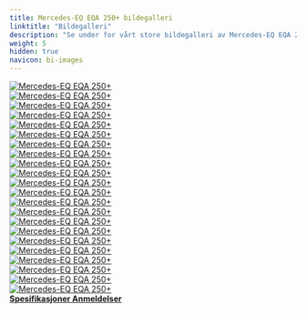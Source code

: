 ```yaml
---
title: Mercedes-EQ EQA 250+ bildegalleri
linktitle: "Bildegalleri"
description: "Se under for vårt store bildegalleri av Mercedes-EQ EQA 250+. Klikk på bildene for høyoppløselige versjoner."
weight: 5
hidden: true
navicon: bi-images
---
```

<!-- markdownlint-disable MD033 -->
<div class="row" id ="my-gallery">
	<div class="pswp-grid-item col-6 col-md-4">
		<a href="https://media.evkx.net/multimedia/models/mercedes/eqa/eqa_250plus/charging_1.jpg"
data-pswp-src="https://media.evkx.net/multimedia/models/mercedes/eqa/eqa_250plus/charging_1.jpg"
data-pswp-width="3000"
data-pswp-height="1687" 
target="_blank">
			<img src="https://media.evkx.net/multimedia/models/mercedes/eqa/eqa_250plus/charging_1_xst.jpg" alt="Mercedes-EQ EQA 250+" class="img-fluid " />
		</a>
	</div>
	<div class="pswp-grid-item col-6 col-md-4">
		<a href="https://media.evkx.net/multimedia/models/mercedes/eqa/eqa_250plus/details_1.jpg"
data-pswp-src="https://media.evkx.net/multimedia/models/mercedes/eqa/eqa_250plus/details_1.jpg"
data-pswp-width="3000"
data-pswp-height="2000" 
target="_blank">
			<img src="https://media.evkx.net/multimedia/models/mercedes/eqa/eqa_250plus/details_1_xst.jpg" alt="Mercedes-EQ EQA 250+" class="img-fluid " />
		</a>
	</div>
	<div class="pswp-grid-item col-6 col-md-4">
		<a href="https://media.evkx.net/multimedia/models/mercedes/eqa/eqa_250plus/exterior_1.jpg"
data-pswp-src="https://media.evkx.net/multimedia/models/mercedes/eqa/eqa_250plus/exterior_1.jpg"
data-pswp-width="3000"
data-pswp-height="2000" 
target="_blank">
			<img src="https://media.evkx.net/multimedia/models/mercedes/eqa/eqa_250plus/exterior_1_xst.jpg" alt="Mercedes-EQ EQA 250+" class="img-fluid " />
		</a>
	</div>
	<div class="pswp-grid-item col-6 col-md-4">
		<a href="https://media.evkx.net/multimedia/models/mercedes/eqa/eqa_250plus/exterior_2.jpg"
data-pswp-src="https://media.evkx.net/multimedia/models/mercedes/eqa/eqa_250plus/exterior_2.jpg"
data-pswp-width="3000"
data-pswp-height="1687" 
target="_blank">
			<img src="https://media.evkx.net/multimedia/models/mercedes/eqa/eqa_250plus/exterior_2_xst.jpg" alt="Mercedes-EQ EQA 250+" class="img-fluid " />
		</a>
	</div>
	<div class="pswp-grid-item col-6 col-md-4">
		<a href="https://media.evkx.net/multimedia/models/mercedes/eqa/eqa_250plus/exterior_3.jpg"
data-pswp-src="https://media.evkx.net/multimedia/models/mercedes/eqa/eqa_250plus/exterior_3.jpg"
data-pswp-width="3000"
data-pswp-height="1687" 
target="_blank">
			<img src="https://media.evkx.net/multimedia/models/mercedes/eqa/eqa_250plus/exterior_3_xst.jpg" alt="Mercedes-EQ EQA 250+" class="img-fluid " />
		</a>
	</div>
	<div class="pswp-grid-item col-6 col-md-4">
		<a href="https://media.evkx.net/multimedia/models/mercedes/eqa/eqa_250plus/exterior_4.jpg"
data-pswp-src="https://media.evkx.net/multimedia/models/mercedes/eqa/eqa_250plus/exterior_4.jpg"
data-pswp-width="3000"
data-pswp-height="1687" 
target="_blank">
			<img src="https://media.evkx.net/multimedia/models/mercedes/eqa/eqa_250plus/exterior_4_xst.jpg" alt="Mercedes-EQ EQA 250+" class="img-fluid " />
		</a>
	</div>
	<div class="pswp-grid-item col-6 col-md-4">
		<a href="https://media.evkx.net/multimedia/models/mercedes/eqa/eqa_250plus/exterior_5.jpg"
data-pswp-src="https://media.evkx.net/multimedia/models/mercedes/eqa/eqa_250plus/exterior_5.jpg"
data-pswp-width="3000"
data-pswp-height="1687" 
target="_blank">
			<img src="https://media.evkx.net/multimedia/models/mercedes/eqa/eqa_250plus/exterior_5_xst.jpg" alt="Mercedes-EQ EQA 250+" class="img-fluid " />
		</a>
	</div>
	<div class="pswp-grid-item col-6 col-md-4">
		<a href="https://media.evkx.net/multimedia/models/mercedes/eqa/eqa_250plus/exterior_6.jpg"
data-pswp-src="https://media.evkx.net/multimedia/models/mercedes/eqa/eqa_250plus/exterior_6.jpg"
data-pswp-width="3000"
data-pswp-height="2000" 
target="_blank">
			<img src="https://media.evkx.net/multimedia/models/mercedes/eqa/eqa_250plus/exterior_6_xst.jpg" alt="Mercedes-EQ EQA 250+" class="img-fluid " />
		</a>
	</div>
	<div class="pswp-grid-item col-6 col-md-4">
		<a href="https://media.evkx.net/multimedia/models/mercedes/eqa/eqa_250plus/frontseats_1.jpg"
data-pswp-src="https://media.evkx.net/multimedia/models/mercedes/eqa/eqa_250plus/frontseats_1.jpg"
data-pswp-width="3000"
data-pswp-height="1687" 
target="_blank">
			<img src="https://media.evkx.net/multimedia/models/mercedes/eqa/eqa_250plus/frontseats_1_xst.jpg" alt="Mercedes-EQ EQA 250+" class="img-fluid " />
		</a>
	</div>
	<div class="pswp-grid-item col-6 col-md-4">
		<a href="https://media.evkx.net/multimedia/models/mercedes/eqa/eqa_250plus/headlights_1.jpg"
data-pswp-src="https://media.evkx.net/multimedia/models/mercedes/eqa/eqa_250plus/headlights_1.jpg"
data-pswp-width="3000"
data-pswp-height="1687" 
target="_blank">
			<img src="https://media.evkx.net/multimedia/models/mercedes/eqa/eqa_250plus/headlights_1_xst.jpg" alt="Mercedes-EQ EQA 250+" class="img-fluid " />
		</a>
	</div>
	<div class="pswp-grid-item col-6 col-md-4">
		<a href="https://media.evkx.net/multimedia/models/mercedes/eqa/eqa_250plus/interior_1.jpg"
data-pswp-src="https://media.evkx.net/multimedia/models/mercedes/eqa/eqa_250plus/interior_1.jpg"
data-pswp-width="3000"
data-pswp-height="1687" 
target="_blank">
			<img src="https://media.evkx.net/multimedia/models/mercedes/eqa/eqa_250plus/interior_1_xst.jpg" alt="Mercedes-EQ EQA 250+" class="img-fluid " />
		</a>
	</div>
	<div class="pswp-grid-item col-6 col-md-4">
		<a href="https://media.evkx.net/multimedia/models/mercedes/eqa/eqa_250plus/interior_2.jpg"
data-pswp-src="https://media.evkx.net/multimedia/models/mercedes/eqa/eqa_250plus/interior_2.jpg"
data-pswp-width="3000"
data-pswp-height="2000" 
target="_blank">
			<img src="https://media.evkx.net/multimedia/models/mercedes/eqa/eqa_250plus/interior_2_xst.jpg" alt="Mercedes-EQ EQA 250+" class="img-fluid " />
		</a>
	</div>
	<div class="pswp-grid-item col-6 col-md-4">
		<a href="https://media.evkx.net/multimedia/models/mercedes/eqa/eqa_250plus/main_1.jpg"
data-pswp-src="https://media.evkx.net/multimedia/models/mercedes/eqa/eqa_250plus/main_1.jpg"
data-pswp-width="3000"
data-pswp-height="2000" 
target="_blank">
			<img src="https://media.evkx.net/multimedia/models/mercedes/eqa/eqa_250plus/main_1_xst.jpg" alt="Mercedes-EQ EQA 250+" class="img-fluid " />
		</a>
	</div>
	<div class="pswp-grid-item col-6 col-md-4">
		<a href="https://media.evkx.net/multimedia/models/mercedes/eqa/eqa_250plus/rearlights_1.jpg"
data-pswp-src="https://media.evkx.net/multimedia/models/mercedes/eqa/eqa_250plus/rearlights_1.jpg"
data-pswp-width="3000"
data-pswp-height="1687" 
target="_blank">
			<img src="https://media.evkx.net/multimedia/models/mercedes/eqa/eqa_250plus/rearlights_1_xst.jpg" alt="Mercedes-EQ EQA 250+" class="img-fluid " />
		</a>
	</div>
	<div class="pswp-grid-item col-6 col-md-4">
		<a href="https://media.evkx.net/multimedia/models/mercedes/eqa/eqa_250plus/screens_1.jpg"
data-pswp-src="https://media.evkx.net/multimedia/models/mercedes/eqa/eqa_250plus/screens_1.jpg"
data-pswp-width="3000"
data-pswp-height="1687" 
target="_blank">
			<img src="https://media.evkx.net/multimedia/models/mercedes/eqa/eqa_250plus/screens_1_xst.jpg" alt="Mercedes-EQ EQA 250+" class="img-fluid " />
		</a>
	</div>
	<div class="pswp-grid-item col-6 col-md-4">
		<a href="https://media.evkx.net/multimedia/models/mercedes/eqa/eqa_250plus/screens_2.jpg"
data-pswp-src="https://media.evkx.net/multimedia/models/mercedes/eqa/eqa_250plus/screens_2.jpg"
data-pswp-width="3000"
data-pswp-height="1687" 
target="_blank">
			<img src="https://media.evkx.net/multimedia/models/mercedes/eqa/eqa_250plus/screens_2_xst.jpg" alt="Mercedes-EQ EQA 250+" class="img-fluid " />
		</a>
	</div>
	<div class="pswp-grid-item col-6 col-md-4">
		<a href="https://media.evkx.net/multimedia/models/mercedes/eqa/eqa_250plus/screens_3.jpg"
data-pswp-src="https://media.evkx.net/multimedia/models/mercedes/eqa/eqa_250plus/screens_3.jpg"
data-pswp-width="3000"
data-pswp-height="1687" 
target="_blank">
			<img src="https://media.evkx.net/multimedia/models/mercedes/eqa/eqa_250plus/screens_3_xst.jpg" alt="Mercedes-EQ EQA 250+" class="img-fluid " />
		</a>
	</div>
	<div class="pswp-grid-item col-6 col-md-4">
		<a href="https://media.evkx.net/multimedia/models/mercedes/eqa/eqa_250plus/screens_4.jpg"
data-pswp-src="https://media.evkx.net/multimedia/models/mercedes/eqa/eqa_250plus/screens_4.jpg"
data-pswp-width="3000"
data-pswp-height="1687" 
target="_blank">
			<img src="https://media.evkx.net/multimedia/models/mercedes/eqa/eqa_250plus/screens_4_xst.jpg" alt="Mercedes-EQ EQA 250+" class="img-fluid " />
		</a>
	</div>
	<div class="pswp-grid-item col-6 col-md-4">
		<a href="https://media.evkx.net/multimedia/models/mercedes/eqa/eqa_250plus/screens_5.jpg"
data-pswp-src="https://media.evkx.net/multimedia/models/mercedes/eqa/eqa_250plus/screens_5.jpg"
data-pswp-width="3000"
data-pswp-height="2000" 
target="_blank">
			<img src="https://media.evkx.net/multimedia/models/mercedes/eqa/eqa_250plus/screens_5_xst.jpg" alt="Mercedes-EQ EQA 250+" class="img-fluid " />
		</a>
	</div>
	<div class="pswp-grid-item col-6 col-md-4">
		<a href="https://media.evkx.net/multimedia/models/mercedes/eqa/eqa_250plus/secondrowseats_1.jpg"
data-pswp-src="https://media.evkx.net/multimedia/models/mercedes/eqa/eqa_250plus/secondrowseats_1.jpg"
data-pswp-width="3000"
data-pswp-height="1687" 
target="_blank">
			<img src="https://media.evkx.net/multimedia/models/mercedes/eqa/eqa_250plus/secondrowseats_1_xst.jpg" alt="Mercedes-EQ EQA 250+" class="img-fluid " />
		</a>
	</div>
	<div class="pswp-grid-item col-6 col-md-4">
		<a href="https://media.evkx.net/multimedia/models/mercedes/eqa/eqa_250plus/speakers_1.jpg"
data-pswp-src="https://media.evkx.net/multimedia/models/mercedes/eqa/eqa_250plus/speakers_1.jpg"
data-pswp-width="3000"
data-pswp-height="1687" 
target="_blank">
			<img src="https://media.evkx.net/multimedia/models/mercedes/eqa/eqa_250plus/speakers_1_xst.jpg" alt="Mercedes-EQ EQA 250+" class="img-fluid " />
		</a>
	</div>
	<div class="pswp-grid-item col-6 col-md-4">
		<a href="https://media.evkx.net/multimedia/models/mercedes/eqa/eqa_250plus/trunk_1.jpg"
data-pswp-src="https://media.evkx.net/multimedia/models/mercedes/eqa/eqa_250plus/trunk_1.jpg"
data-pswp-width="3000"
data-pswp-height="1687" 
target="_blank">
			<img src="https://media.evkx.net/multimedia/models/mercedes/eqa/eqa_250plus/trunk_1_xst.jpg" alt="Mercedes-EQ EQA 250+" class="img-fluid " />
		</a>
	</div>
</div>
<script type="module">
  import PhotoSwipeLightbox from '/js/photoswipe-lightbox.esm.js';
    const lightbox = new PhotoSwipeLightbox({
       gallery: '#my-gallery',
        children: 'a',
        pswpModule: () => import('/js/photoswipe.esm.js')
    });
lightbox.init();
</script>
<div class="mt-3 mb-3">
<a href="../specifications/" class="text-decoration-none text-black">
<strong><i class="bi-arrow-left"></i> Spesifikasjoner </strong>
</a>
<a href="../reviews/" class="text-decoration-none text-black float-end">
<strong>Anmeldelser <i class="bi-arrow-right"></i></strong>
</a>
</div>
